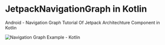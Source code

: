 # JetpackNavigationGraph in Kotlin
Android - Navigation Graph Tutorial Of Jetpack Architechture Component in Kotlin

![Navigation Graph Example - Kotlin](https://user-images.githubusercontent.com/2659353/79639733-17635d00-81ab-11ea-9223-c19a52bb7288.png)

